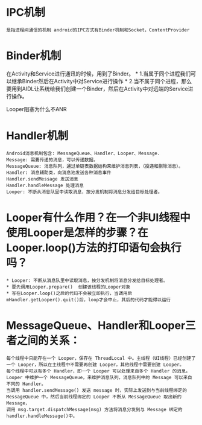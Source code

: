 # IPC机制
    是指进程间通信的机制 android的IPC方式有Binder机制和Socket，ContentProvider

# Binder机制
在Activity和Service进行通讯的时候，用到了Binder。
    * 1.当属于同个进程我们可以继承Binder然后在Activity中对Service进行操作
    * 2.当不属于同个进程，那么要用到AIDL让系统给我们创建一个Binder，然后在Activity中对远端的Service进行操作。

Looper阻塞为什么不ANR

# Handler机制
    Android消息机制包含: MessageQueue、Handler、Looper、Message.
    Message: 需要传递的消息，可以传递数据。
    MessageQueue: 消息队列，通过单链表数据结构来维护消息列表，（投递和删除消息）。
    Handler: 消息辅助类，向消息池发送各种消息事件
    Handler.sendMessage 发送消息
    Handler.handleMessage 处理消息
    Looper: 不断从消息队里中读取消息，按分发机制将消息分发给目标处理者。

# Looper有什么作用？在一个非UI线程中使用Looper是怎样的步骤？在Looper.loop()方法的打印语句会执行吗？
    * Looper: 不断从消息队里中读取消息，按分发机制将消息分发给目标处理者。
    * 要先调用Looper.prepare()  创建该线程的Looper对象
    * 写在Looper.loop()之后的代码不会被立即执行，当调用后mHandler.getLooper().quit()后，loop才会中止，其后的代码才能得以运行

# MessageQueue、Handler和Looper三者之间的关系：
    每个线程中只能存在一个 Looper，保存在 ThreadLocal 中。主线程（UI线程）已经创建了一个 Looper，所以在主线程中不需要再创建 Looper，其他线程中需要创建 Looper。
    每个线程中可以有多个 Handler，即一个 Looper 可以处理来自多个 Handler 的消息。 Looper 中维护一个 MessageQueue，来维护消息队列，消息队列中的 Message 可以来自不同的 Handler。
    当调用 handler.sendMessage() 发送 message 时，实际上发送到与当前线程绑定的 MessageQueue 中，然后当前线程绑定的 Looper 不断从 MessageQueue 取出新的 Message，
    调用 msg.target.dispatchMessage(msg) 方法将消息分发到与 Message 绑定的 handler.handleMessage()中。
